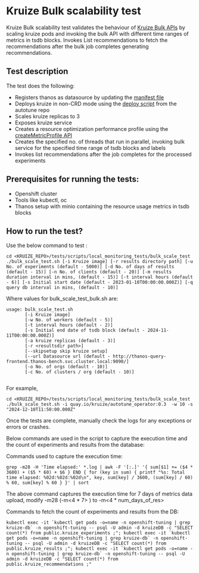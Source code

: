 # **Kruize Bulk scalability test**

Kruize Bulk scalability test validates the behaviour of [Kruize Bulk APIs](/design/BulkAPI.md) by scaling kruize pods and invoking the bulk API with different time ranges of metrics in tsdb blocks.
Invokes List recommendations to fetch the recommendations after the bulk job completes generating recommendations. 

## Test description

   The test does the following:

   - Registers thanos as datasource by updating the [manifest file](https://github.com/kruize/autotune/blob/master/manifests/crc/default-db-included-installation/openshift/kruize-crc-openshift.yaml)
   - Deploys kruize in non-CRD mode using the [deploy script](https://github.com/kruize/autotune/blob/master/deploy.sh) from the autotune repo
   - Scales kruize replicas to 3
   - Exposes kruize service
   - Creates a resource optimization performance profile using the [createMetricProfile API](/design/MetricProfileAPI.md) 
   - Creates the specified no. of threads that run in parallel, invoking bulk service for the specified time range of tsdb blocks and labels
   - Invokes list recommendations after the job completes for the processed experiments
  
## Prerequisites for running the tests:
- Openshift cluster
- Tools like kubectl, oc
- Thanos setup with minio containing the resource usage metrics in tsdb blocks

## How to run the test?

Use the below command to test :

```
cd <KRUIZE_REPO>/tests/scripts/local_monitoring_tests/bulk_scale_test
./bulk_scale_test.sh [-i Kruize image] [-r results directory path] [-u No. of experiments (default - 5000)] [-d No. of days of results (default - 15)] [-n No. of clients (default - 20)] [-m results duration interval in mins, (default - 15)] [-t interval hours (default - 6)] [-s Initial start date (default - 2023-01-10T00:00:00.000Z)] [-q query db interval in mins, (default - 10)]
```

Where values for bulk_scale_test_bulk.sh are:

```
usage: bulk_scale_test.sh 
       [-i Kruize image]
       [-w No. of workers (default - 5)]
       [-t interval hours (default - 2)]
       [-s Initial end date of tsdb block (default - 2024-11-11T00:00:00.000Z)]
       [-a kruize replicas (default - 3)]
       [-r <resultsdir path>]
       [--skipsetup skip kruize setup]
       [--url Datasource url (default - http://thanos-query-frontend.thanos-bench.svc.cluster.local:9090/]
       [-o No. of orgs (default - 10)]
       [-c No. of clusters / org (default - 10)]
       
```

For example,

```
cd <KRUIZE_REPO>/tests/scripts/local_monitoring_tests/bulk_scale_test
./bulk_scale_test.sh -i quay.io/kruize/autotune_operator:0.3  -w 10 -s "2024-12-10T11:50:00.000Z" 

```

Once the tests are complete, manually check the logs for any exceptions or errors or crashes. 

Below commands are used in the script to capture the execution time and the count of experiments and results from the database:

Commands used to capture the execution time:

```
grep -m28 -H 'Time elapsed:' *.log | awk -F '[:.]' '{ sum[$1] += ($4 * 3600) + ($5 * 60) + $6 } END { for (key in sum) { printf "%s: Total time elapsed: %02d:%02d:%02d\n", key, sum[key] / 3600, (sum[key] / 60) % 60, sum[key] % 60 } }' | sort

```

The above command captures the execution time for 7 days of metrics data upload, modify -m28 (-m<4 * 7> ) to -m<4 * num_days_of_res>

Commands to fetch the count of experiments and results from the DB:

```
kubectl exec -it `kubectl get pods -o=name -n openshift-tuning | grep kruize-db` -n openshift-tuning -- psql -U admin -d kruizeDB -c "SELECT count(*) from public.kruize_experiments ;"; kubectl exec -it `kubectl get pods -o=name -n openshift-tuning | grep kruize-db` -n openshift-tuning -- psql -U admin -d kruizeDB -c "SELECT count(*) from public.kruize_results ;"; kubectl exec -it `kubectl get pods -o=name -n openshift-tuning | grep kruize-db` -n openshift-tuning -- psql -U admin -d kruizeDB -c "SELECT count(*) from public.kruize_recommendations ;"

```
